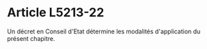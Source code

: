 # Article L5213-22

Un décret en Conseil d'Etat détermine les modalités d'application du présent chapitre.